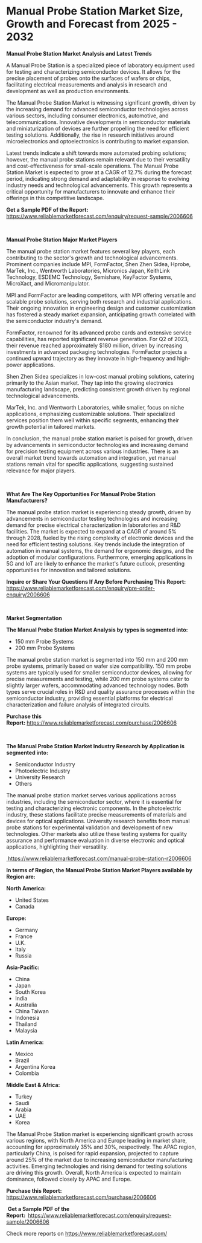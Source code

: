 <p><h1>Manual Probe Station Market Size, Growth and Forecast from 2025 - 2032</h1></p><p><strong>Manual Probe Station Market Analysis and Latest Trends</strong></p>
<p><p>A Manual Probe Station is a specialized piece of laboratory equipment used for testing and characterizing semiconductor devices. It allows for the precise placement of probes onto the surfaces of wafers or chips, facilitating electrical measurements and analysis in research and development as well as production environments. </p><p>The Manual Probe Station Market is witnessing significant growth, driven by the increasing demand for advanced semiconductor technologies across various sectors, including consumer electronics, automotive, and telecommunications. Innovative developments in semiconductor materials and miniaturization of devices are further propelling the need for efficient testing solutions. Additionally, the rise in research initiatives around microelectronics and optoelectronics is contributing to market expansion.</p><p>Latest trends indicate a shift towards more automated probing solutions; however, the manual probe stations remain relevant due to their versatility and cost-effectiveness for small-scale operations. The Manual Probe Station Market is expected to grow at a CAGR of 12.7% during the forecast period, indicating strong demand and adaptability in response to evolving industry needs and technological advancements. This growth represents a critical opportunity for manufacturers to innovate and enhance their offerings in this competitive landscape.</p></p>
<p><strong>Get a Sample PDF of the Report:&nbsp;</strong> <a href="https://www.reliablemarketforecast.com/enquiry/request-sample/2006606?utm_campaign=2308&utm_medium=2&utm_source=Github&utm_content=ia&utm_term=10042025&utm_id=manual-probe-station">https://www.reliablemarketforecast.com/enquiry/request-sample/2006606</a></p>
<p>&nbsp;</p>
<p><strong>Manual Probe Station Major Market Players</strong></p>
<p><p>The manual probe station market features several key players, each contributing to the sector's growth and technological advancements. Prominent companies include MPI, FormFactor, Shen Zhen Sidea, Hprobe, MarTek, Inc., Wentworth Laboratories, Micronics Japan, KeithLink Technology, ESDEMC Technology, Semishare, KeyFactor Systems, MicroXact, and Micromanipulator.</p><p>MPI and FormFactor are leading competitors, with MPI offering versatile and scalable probe solutions, serving both research and industrial applications. Their ongoing innovation in engineering design and customer customization has fostered a steady market expansion, anticipating growth correlated with the semiconductor industry's demand.</p><p>FormFactor, renowned for its advanced probe cards and extensive service capabilities, has reported significant revenue generation. For Q2 of 2023, their revenue reached approximately $180 million, driven by increasing investments in advanced packaging technologies. FormFactor projects a continued upward trajectory as they innovate in high-frequency and high-power applications.</p><p>Shen Zhen Sidea specializes in low-cost manual probing solutions, catering primarily to the Asian market. They tap into the growing electronics manufacturing landscape, predicting consistent growth driven by regional technological advancements.</p><p>MarTek, Inc. and Wentworth Laboratories, while smaller, focus on niche applications, emphasizing customizable solutions. Their specialized services position them well within specific segments, enhancing their growth potential in tailored markets.</p><p>In conclusion, the manual probe station market is poised for growth, driven by advancements in semiconductor technologies and increasing demand for precision testing equipment across various industries. There is an overall market trend towards automation and integration, yet manual stations remain vital for specific applications, suggesting sustained relevance for major players.</p></p>
<p>&nbsp;</p>
<p><strong>What Are The Key Opportunities For Manual Probe Station Manufacturers?</strong></p>
<p><p>The manual probe station market is experiencing steady growth, driven by advancements in semiconductor testing technologies and increasing demand for precise electrical characterization in laboratories and R&D facilities. The market is expected to expand at a CAGR of around 5% through 2028, fueled by the rising complexity of electronic devices and the need for efficient testing solutions. Key trends include the integration of automation in manual systems, the demand for ergonomic designs, and the adoption of modular configurations. Furthermore, emerging applications in 5G and IoT are likely to enhance the market's future outlook, presenting opportunities for innovation and tailored solutions.</p></p>
<p><strong>Inquire or Share Your Questions If Any Before Purchasing This Report:</strong> <a href="https://www.reliablemarketforecast.com/enquiry/pre-order-enquiry/2006606?utm_campaign=2308&utm_medium=2&utm_source=Github&utm_content=ia&utm_term=10042025&utm_id=manual-probe-station">https://www.reliablemarketforecast.com/enquiry/pre-order-enquiry/2006606</a></p>
<p>&nbsp;</p>
<p><strong>Market Segmentation</strong></p>
<p><strong>The Manual Probe Station Market Analysis by types is segmented into:</strong></p>
<p><ul><li>150 mm Probe Systems</li><li>200 mm Probe Systems</li></ul></p>
<p><p>The manual probe station market is segmented into 150 mm and 200 mm probe systems, primarily based on wafer size compatibility. 150 mm probe systems are typically used for smaller semiconductor devices, allowing for precise measurements and testing, while 200 mm probe systems cater to slightly larger wafers, accommodating advanced technology nodes. Both types serve crucial roles in R&D and quality assurance processes within the semiconductor industry, providing essential platforms for electrical characterization and failure analysis of integrated circuits.</p></p>
<p><strong>Purchase this Report:&nbsp;</strong><a href="https://www.reliablemarketforecast.com/purchase/2006606?utm_campaign=2308&utm_medium=2&utm_source=Github&utm_content=ia&utm_term=10042025&utm_id=manual-probe-station">https://www.reliablemarketforecast.com/purchase/2006606</a></p>
<p>&nbsp;</p>
<p><strong>The Manual Probe Station Market Industry Research by Application is segmented into:</strong></p>
<p><ul><li>Semiconductor Industry</li><li>Photoelectric Industry</li><li>University Research</li><li>Others</li></ul></p>
<p><p>The manual probe station market serves various applications across industries, including the semiconductor sector, where it is essential for testing and characterizing electronic components. In the photoelectric industry, these stations facilitate precise measurements of materials and devices for optical applications. University research benefits from manual probe stations for experimental validation and development of new technologies. Other markets also utilize these testing systems for quality assurance and performance evaluation in diverse electronic and optical applications, highlighting their versatility.</p></p>
<p><a href="https://www.reliablemarketforecast.com/manual-probe-station-r2006606?utm_campaign=2308&utm_medium=2&utm_source=Github&utm_content=ia&utm_term=10042025&utm_id=manual-probe-station">&nbsp;https://www.reliablemarketforecast.com/manual-probe-station-r2006606</a></p>
<p><strong>In terms of Region, the Manual Probe Station Market Players available by Region are:</strong></p>
<p>
    <p> <strong> North America: </strong>
        <ul>
            <li>United States</li>
            <li>Canada</li>
        </ul>
        </p> 
    <p> <strong> Europe: </strong>
        <ul>
            <li>Germany</li>
            <li>France</li>
            <li>U.K.</li>
            <li>Italy</li>
            <li>Russia</li>
        </ul>
        </p> 
    <p> <strong> Asia-Pacific: </strong>
        <ul>
            <li>China</li>
            <li>Japan</li>
            <li>South Korea</li>
            <li>India</li>
            <li>Australia</li>
            <li>China Taiwan</li>
            <li>Indonesia</li>
            <li>Thailand</li>
            <li>Malaysia</li>
        </ul>
        </p> 
    <p> <strong> Latin America: </strong>
        <ul>
            <li>Mexico</li>
            <li>Brazil</li>
            <li>Argentina Korea</li>
            <li>Colombia</li>
        </ul>
        </p> 
    <p> <strong> Middle East & Africa: </strong>
        <ul>
            <li>Turkey</li>
            <li>Saudi</li>
            <li>Arabia</li>
            <li>UAE</li>
            <li>Korea</li>
        </ul>
    </p>
    </p>
<p><p>The Manual Probe Station market is experiencing significant growth across various regions, with North America and Europe leading in market share, accounting for approximately 35% and 30%, respectively. The APAC region, particularly China, is poised for rapid expansion, projected to capture around 25% of the market due to increasing semiconductor manufacturing activities. Emerging technologies and rising demand for testing solutions are driving this growth. Overall, North America is expected to maintain dominance, followed closely by APAC and Europe.</p></p>
<p><strong>Purchase this Report: </strong><a href="https://www.reliablemarketforecast.com/purchase/2006606?utm_campaign=2308&utm_medium=2&utm_source=Github&utm_content=ia&utm_term=10042025&utm_id=manual-probe-station">https://www.reliablemarketforecast.com/purchase/2006606</a></p>
<p>&nbsp;<strong>Get a Sample PDF of the Report:&nbsp;&nbsp;</strong><a href="https://www.reliablemarketforecast.com/enquiry/request-sample/2006606?utm_campaign=2308&utm_medium=2&utm_source=Github&utm_content=ia&utm_term=10042025&utm_id=manual-probe-station">https://www.reliablemarketforecast.com/enquiry/request-sample/2006606</a></p>
<p><strong></strong></p>
<p>Check more reports on <a href="https://www.reliablemarketforecast.com/?utm_campaign=2308&utm_medium=2&utm_source=Github&utm_content=ia&utm_term=10042025&utm_id=manual-probe-station">https://www.reliablemarketforecast.com/</a></p>